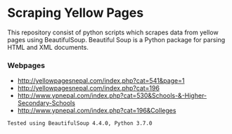 # Scraping Yellow Pages

This repository consist of python scripts which scrapes data from yellow pages using BeautifulSoup. Beautiful Soup is a Python package for parsing HTML and XML documents.

### Webpages

- http://yellowpagesnepal.com/index.php?cat=541&page=1
- http://yellowpagesnepal.com/index.php?cat=196
- http://www.ypnepal.com/index.php?cat=530&Schools-&-Higher-Secondary-Schools
- http://www.ypnepal.com/index.php?cat=196&Colleges

```Tested using BeautifulSoup 4.4.0, Python 3.7.0```
